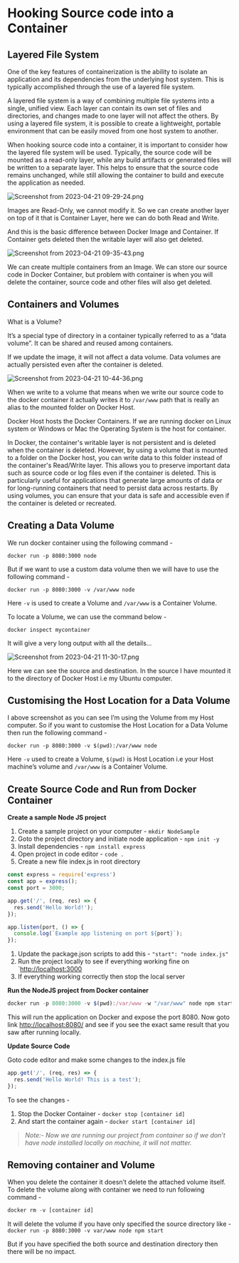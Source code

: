 # Hooking Source code into a Container

## Layered File System

One of the key features of containerization is the ability to isolate an application and its dependencies from the underlying host system. This is typically accomplished through the use of a layered file system.

A layered file system is a way of combining multiple file systems into a single, unified view. Each layer can contain its own set of files and directories, and changes made to one layer will not affect the others. By using a layered file system, it is possible to create a lightweight, portable environment that can be easily moved from one host system to another.

When hooking source code into a container, it is important to consider how the layered file system will be used. Typically, the source code will be mounted as a read-only layer, while any build artifacts or generated files will be written to a separate layer. This helps to ensure that the source code remains unchanged, while still allowing the container to build and execute the application as needed.

![Screenshot from 2023-04-21 09-29-24.png](Hooking%20Source%20code%20into%20a%20Container%208470165ec3bc4d349c82b22522b29669/Screenshot_from_2023-04-21_09-29-24.png)

Images are Read-Only, we cannot modify it. So we can create another layer on top of it that is Container Layer, here we can do both Read and Write. 

And this is the basic difference between Docker Image and Container. If Container gets deleted then the writable layer will also get deleted. 

![Screenshot from 2023-04-21 09-35-43.png](Hooking%20Source%20code%20into%20a%20Container%208470165ec3bc4d349c82b22522b29669/Screenshot_from_2023-04-21_09-35-43.png)

We can create multiple containers from an Image. We can store our source code in Docker Container, but problem with container is when you will delete the container, source code and other files will also get deleted. 

## Containers and Volumes

What is a Volume?

It’s a special type of directory in a container typically referred to as a “data volume”. It can be shared and reused among containers. 

If we update the image, it will not affect a data volume. Data volumes are actually persisted even after the container is deleted. 

![Screenshot from 2023-04-21 10-44-36.png](Hooking%20Source%20code%20into%20a%20Container%208470165ec3bc4d349c82b22522b29669/Screenshot_from_2023-04-21_10-44-36.png)

When we write to a volume that means when we write our source code to the docker container it actually writes it to `/var/www` path that is really an alias to the mounted folder on Docker Host. 

Docker Host hosts the Docker Containers. If we are running docker on Linux system or Windows or Mac the Operating System is the host for container. 

In Docker, the container's writable layer is not persistent and is deleted when the container is deleted. However, by using a volume that is mounted to a folder on the Docker host, you can write data to this folder instead of the container's Read/Write layer. This allows you to preserve important data such as source code or log files even if the container is deleted. This is particularly useful for applications that generate large amounts of data or for long-running containers that need to persist data across restarts. By using volumes, you can ensure that your data is safe and accessible even if the container is deleted or recreated.

## Creating a Data Volume

We run docker container using the following command - 

```tsx
docker run -p 8080:3000 node
```

But if we want to use a custom data volume then we will have to use the following command - 

```docker
docker run -p 8080:3000 -v /var/www node 
```

Here `-v` is used to create a Volume and `/var/www` is a Container Volume. 

To locate a Volume, we can use the command below - 

```docker
docker inspect mycontainer
```

It will give a very long output with all the details…

![Screenshot from 2023-04-21 11-30-17.png](Hooking%20Source%20code%20into%20a%20Container%208470165ec3bc4d349c82b22522b29669/Screenshot_from_2023-04-21_11-30-17.png)

Here we can see the source and destination. In the source I have mounted it to the directory of Docker Host i.e my Ubuntu computer.

## Customising the Host Location for a Data Volume

I above screenshot as you can see I’m using the Volume from my Host computer. So if you want to customise the Host Location for a Data Volume then run the following command - 

```docker
docker run -p 8080:3000 -v $(pwd):/var/www node
```

Here `-v` used to create a Volume, `$(pwd)` is Host Location i.e your Host machine’s volume and `/var/www` is a Container Volume. 

## Create Source Code and Run from Docker Container

**Create a sample Node JS project**

1. Create a sample project on your computer - `mkdir NodeSample`
2. Goto the project directory and initiate node application - `npm init -y`
3. Install dependencies - `npm install express`
4. Open project in code editor - `code .`
5. Create a new file index.js in root directory 

```jsx
const express = require('express')
const app = express();
const port = 3000;

app.get('/', (req, res) => {
  res.send('Hello World!');
});

app.listen(port, () => {
  console.log(`Example app listening on port ${port}`);
});
```

1. Update the package.json scripts to add this - `"start": "node index.js"`
2. Run the project locally to see if everything working fine on `[http://localhost:3000](http://localhost:3000/)
3. If everything working correctly then stop the local server

**Run the NodeJS project from Docker container**

```jsx
docker run -p 8080:3000 -v $(pwd):/var/www -w "/var/www" node npm start
```

This will run the application on Docker and expose the port 8080. Now goto link [http://localhost:8080/](http://localhost:8080/) and see if you see the exact same result that you saw after running locally.

**Update Source Code**

Goto code editor and make some changes to the index.js file

```jsx
app.get('/', (req, res) => {
  res.send('Hello World! This is a test');
});
```

To see the changes - 

1. Stop the Docker Container - `docker stop [container id]`
2. And start the container again - `docker start [container id]`

> *Note:- Now we are running our project from container so if we don’t have node installed locally on machine, it will not matter.*
> 

## Removing container and Volume

When you delete the container it doesn’t delete the attached volume itself. To delete the volume along with container we need to run following command - 

```jsx
docker rm -v [container id]
```

It will delete the volume if you have only specified the source directory like - `docker run -p 8080:3000 -v var/www node npm start`

But if you have specified the both source and destination directory then there will be no impact.